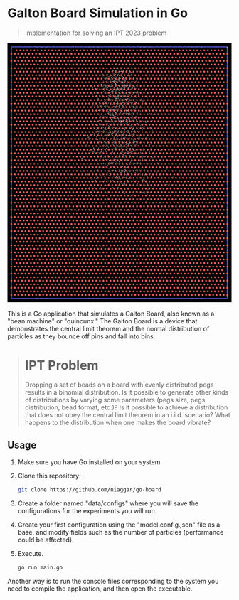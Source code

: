 # Galton Board Simulation in Go
>  Implementation for solving an IPT 2023 problem

![Galton Board](./img/galton-board.png)

This is a Go application that simulates a Galton Board, also known as a "bean machine" or "quincunx." The Galton Board is a device that demonstrates the central limit theorem and the normal distribution of particles as they bounce off pins and fall into bins.

> # IPT Problem
> 
> Dropping a set of beads on a board with evenly distributed pegs results in a binomial distribution. Is it possible to generate other kinds of distributions by varying some parameters (pegs size, pegs distribution, bead format, etc.)? Is it possible to achieve a distribution that does not obey the central limit theorem in an i.i.d. scenario? What happens to the distribution when one makes the board vibrate?
> 

## Usage

1. Make sure you have Go installed on your system.

2. Clone this repository:

   ```bash
   git clone https://github.com/niaggar/go-board

3. Create a folder named "data/configs" where you will save the configurations for the experiments you will run.

4. Create your first configuration using the "model.config.json" file as a base, and modify fields such as the number of particles (performance could be affected).

5. Execute.
   ```bash
   go run main.go

Another way is to run the console files corresponding to the system you need to compile the application, and then open the executable.